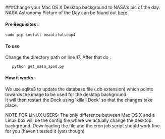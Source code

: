 ###Change your Mac OS X Desktop background to NASA's pic of the day.  
NASA Astronomy Picture of the Day can be found out [here](http://apod.nasa.gov/apod/).  

#### Pre Requisites :
    
	sudo pip install beautifulsoup4

#### To use 
Change the directory path on line 17. After that do :

       python get_nasa_apod.py

#### How it works :

We use sqlite3 to update the database file (.db extension) which points towards the image to be used for the desktop background.  
It will then restart the Dock using 'killall Dock' so that the changes take place.  

NOTE FOR LINUX USERS:
     The only difference between Mac OS X and a Linux box will be the config file where we actually change the desktop background. Downloading the file and the cron job script should work fine for you (haven't tested it (yet) though) 